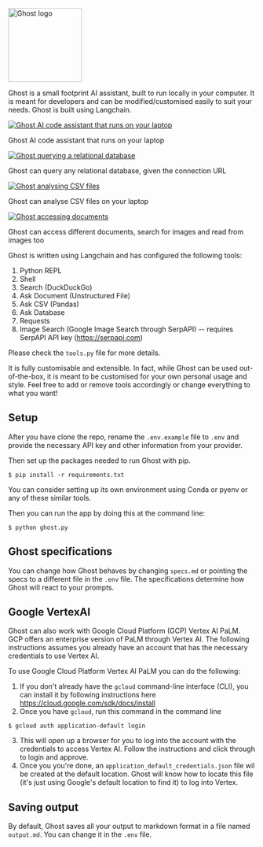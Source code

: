 <img src="static/logo.png" alt="Ghost logo" width="150px"/>

Ghost is a small footprint AI assistant, built to run locally in your computer. It is meant for developers and can be modified/customised easily to suit your needs. Ghost is built using Langchain.

[![Ghost AI code assistant that runs on your laptop](https://img.youtube.com/vi/JOhN2E7VpIg/0.jpg)](https://youtu.be/JOhN2E7VpIg)

Ghost AI code assistant that runs on your laptop

[![Ghost querying a relational database](https://img.youtube.com/vi/LMUp3OLz9QY/0.jpg)](https://youtu.be/LMUp3OLz9QY)

Ghost can query any relational database, given the connection URL

[![Ghost analysing CSV files](https://img.youtube.com/vi/6LINgbkEy9k/0.jpg)](https://youtu.be/6LINgbkEy9k)

Ghost can analyse CSV files on your laptop

[![Ghost accessing documents](https://img.youtube.com/vi/3J5guAtRLGI/0.jpg)](https://youtu.be/3J5guAtRLGI)

Ghost can access different documents, search for images and read from images too

Ghost is written using Langchain and has configured the following tools:

1. Python REPL 
2. Shell 
3. Search (DuckDuckGo)
4. Ask Document (Unstructured File)
5. Ask CSV (Pandas)
6. Ask Database
7. Requests
8. Image Search (Google Image Search through SerpAPI) -- requires SerpAPI API key (https://serpapi.com)
   
Please check the `tools.py` file for more details.

It is fully customisable and extensible. In fact, while Ghost can be used out-of-the-box, it is meant to be customised for your own personal usage and style. Feel free to add or remove tools accordingly or change everything to what you want!

## Setup

After you have clone the repo, rename the `.env.example` file to `.env` and provide the necessary API key and other information from your provider.

Then set up the packages needed to run Ghost with pip.

```
$ pip install -r requirements.txt
```

You can consider setting up its own environment using Conda or pyenv or any of these similar tools.

Then you can run the app by doing this at the command line:

```
$ python ghost.py
```

## Ghost specifications

You can change how Ghost behaves by changing `specs.md` or pointing the specs to a different file in the `.env` file. The specifications determine how Ghost will react to your prompts.

## Google VertexAI

Ghost can also work with Google Cloud Platform (GCP) Vertex AI PaLM. GCP offers an enterprise version of PaLM through Vertex AI. The following instructions assumes you already have an account that has the necessary credentials to use Vertex AI. 

To use Google Cloud Platform Vertex AI PaLM you can do the following:

1. If you don't already have the `gcloud` command-line interface (CLI), you can install it by following instructions here https://cloud.google.com/sdk/docs/install
2. Once you have `gcloud`, run this command in the command line

```
$ gcloud auth application-default login
```

3. This will open up a browser for you to log into the account with the credentials to access Vertex AI. Follow the instructions and click through to login and approve.
4. Once you you're done, an `application_default_credentials.json` file wil be created at the default location. Ghost will know how to locate this file (it's just using Google's default location to find it) to log into Vertex. 

## Saving output

By default, Ghost saves all your output to markdown format in a file named `output.md`. You can change it in the `.env` file.